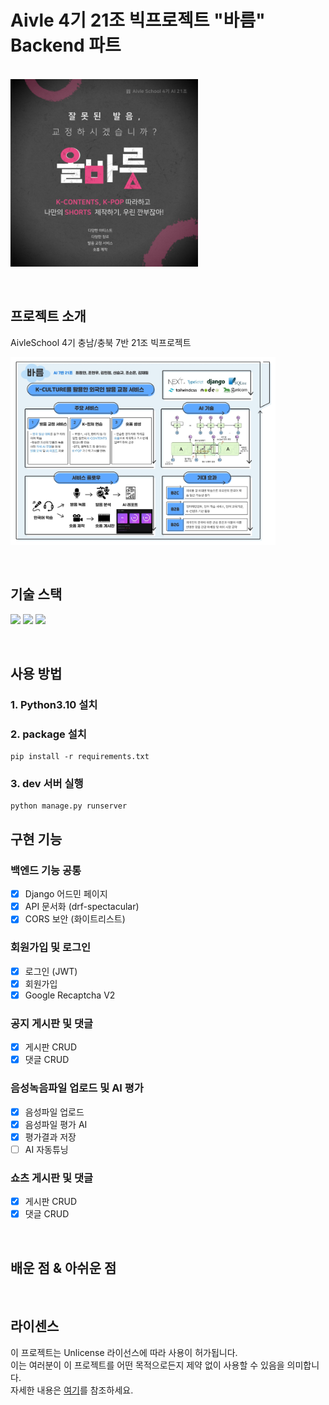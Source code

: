 # Aivle 4기 21조 빅프로젝트 "바름" Backend 파트

<p>
  <br>
  <img src="./logo.jpg" height="300">
  <br>
</p>

<br>

## 프로젝트 소개

<p>
AivleSchool 4기 충남/충북 7반 21조 빅프로젝트
</p>

<p>
<img src="./intro.jpg" height="300">
</p>

<br>

## 기술 스택

<p>
<img src="https://img.shields.io/badge/python-3776AB?style=for-the-badge&logo=python&logoColor=white">
<img src="https://img.shields.io/badge/django-092E20?style=for-the-badge&logo=django&logoColor=white">
<img src="https://img.shields.io/badge/tensorflow-FF6F00?style=for-the-badge&logo=tensorflow&logoColor=white">
</p>

<br>


## 사용 방법

### 1. Python3.10 설치

### 2. package 설치
    pip install -r requirements.txt

### 3. dev 서버 실행
    python manage.py runserver

## 구현 기능

### 백엔드 기능 공통
- [X] Django 어드민 페이지 
- [X] API 문서화 (drf-spectacular)
- [X] CORS 보안 (화이트리스트)

### 회원가입 및 로그인
- [X] 로그인 (JWT) 
- [X] 회원가입 
- [X] Google Recaptcha V2

### 공지 게시판 및 댓글
- [X] 게시판 CRUD 
- [X] 댓글 CRUD 

### 음성녹음파일 업로드 및 AI 평가
- [X] 음성파일 업로드 
- [X] 음성파일 평가 AI 
- [X] 평가결과 저장
- [ ] AI 자동튜닝
    
### 쇼츠 게시판 및 댓글
- [X] 게시판 CRUD
- [X] 댓글 CRUD 

<br>

## 배운 점 & 아쉬운 점

<p align="justify">

</p>

<br>

## 라이센스

이 프로젝트는 Unlicense 라이선스에 따라 사용이 허가됩니다.
<br>이는 여러분이 이 프로젝트를 어떤 목적으로든지 제약 없이 사용할 수 있음을 의미합니다.
<br>자세한 내용은 [여기](http://unlicense.org)를 참조하세요.
